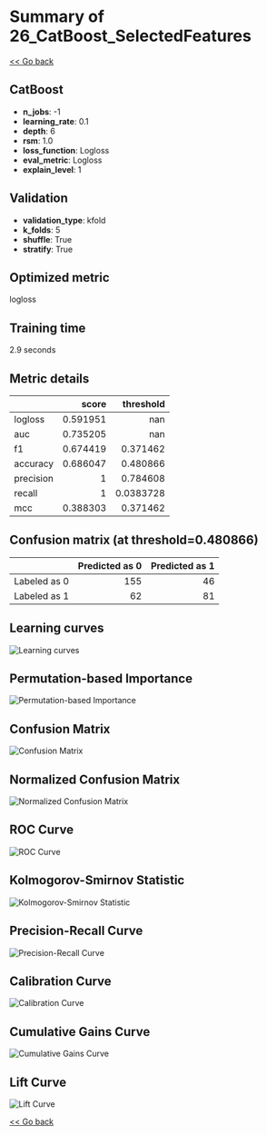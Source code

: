 # Summary of 26_CatBoost_SelectedFeatures

[<< Go back](../README.md)


## CatBoost
- **n_jobs**: -1
- **learning_rate**: 0.1
- **depth**: 6
- **rsm**: 1.0
- **loss_function**: Logloss
- **eval_metric**: Logloss
- **explain_level**: 1

## Validation
 - **validation_type**: kfold
 - **k_folds**: 5
 - **shuffle**: True
 - **stratify**: True

## Optimized metric
logloss

## Training time

2.9 seconds

## Metric details
|           |    score |   threshold |
|:----------|---------:|------------:|
| logloss   | 0.591951 | nan         |
| auc       | 0.735205 | nan         |
| f1        | 0.674419 |   0.371462  |
| accuracy  | 0.686047 |   0.480866  |
| precision | 1        |   0.784608  |
| recall    | 1        |   0.0383728 |
| mcc       | 0.388303 |   0.371462  |


## Confusion matrix (at threshold=0.480866)
|              |   Predicted as 0 |   Predicted as 1 |
|:-------------|-----------------:|-----------------:|
| Labeled as 0 |              155 |               46 |
| Labeled as 1 |               62 |               81 |

## Learning curves
![Learning curves](learning_curves.png)

## Permutation-based Importance
![Permutation-based Importance](permutation_importance.png)
## Confusion Matrix

![Confusion Matrix](confusion_matrix.png)


## Normalized Confusion Matrix

![Normalized Confusion Matrix](confusion_matrix_normalized.png)


## ROC Curve

![ROC Curve](roc_curve.png)


## Kolmogorov-Smirnov Statistic

![Kolmogorov-Smirnov Statistic](ks_statistic.png)


## Precision-Recall Curve

![Precision-Recall Curve](precision_recall_curve.png)


## Calibration Curve

![Calibration Curve](calibration_curve_curve.png)


## Cumulative Gains Curve

![Cumulative Gains Curve](cumulative_gains_curve.png)


## Lift Curve

![Lift Curve](lift_curve.png)



[<< Go back](../README.md)
